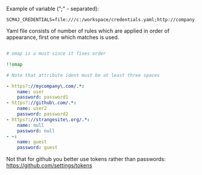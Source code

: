 Example of variable (";" - separated): 

```
SCM4J_CREDENTIALS=file:///c:/workspace/credentials.yaml;http://company.com/repos/credentials.yaml
```

Yaml file consists of number of rules which are applied in order of appearance, first one which matches is used.

```yaml

# omap is a must since it fixes order

!!omap

# Note that attribute ident must be at least three spaces

- https?://mycompany\.com/.*:
    name: user
    password: password1
- https?://github\.com/.*:
    name: user2
    password: password2
- https?://strangesite\.org/.*:
    name: null
    password: null
- ~:
    name: guest
    password: guest
```

Not that for github you better use tokens rather than passwords: https://github.com/settings/tokens
